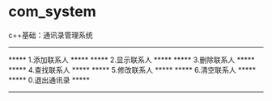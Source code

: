 # com_system
c++基础：通讯录管理系统
**************************
*****  1.添加联系人  *****
*****  2.显示联系人  *****
*****  3.删除联系人  *****
*****  4.查找联系人  *****
*****  5.修改联系人  *****
*****  6.清空联系人  *****
*****  0.退出通讯录  *****
**************************
